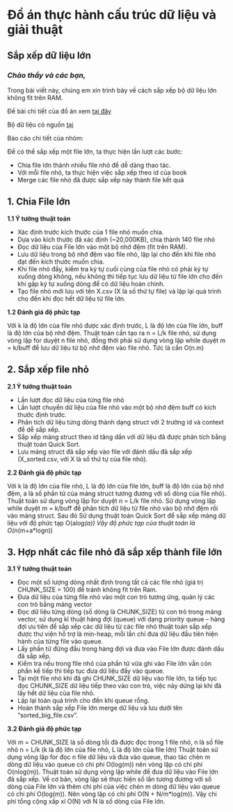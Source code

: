 # Đồ án thực hành cấu trúc dữ liệu và giải thuật

## Sắp xếp dữ liệu lớn

### *Chào thầy và các bạn,* 

Trong bài viết này, chúng em xin trình bày về cách sắp xếp bộ dữ liệu lớn không fit trên RAM.

Đề bài chi tiết của đồ án xem [tại đây](https://docs.google.com/document/d/1OrxWWCzWI4HwbyAYEj0K3Sj5ZK5ZTI1eXet33qozlOY/edit)

Bộ dữ liệu có nguồn [tại](https://www.kaggle.com/datasets/mohamedbakhet/amazon-books-reviews)

Báo cáo chi tiết của nhóm:


Để có thể sắp xếp một file lớn, ta thực hiện lần lượt các bước: 
+ Chia file lớn thành nhiều file nhỏ để dễ dàng thao tác.
+ Với mỗi file nhỏ, ta thực hiện việc sắp xếp theo id của book
+ Merge các file nhỏ đã được sắp xếp này thành file kết quả

## **1.	Chia File lớn**

**1.1 Ý tưởng thuật toán**

+ Xác định trước kích thước của 1 file nhỏ muốn chia.
+ Dựa vào kích thước đã xác định (~20,000KB), chia thành 140 file nhỏ
+ Đọc dữ liệu của File lớn vào một bộ nhớ đệm (fit trên RAM).
+ Lưu dữ liệu trong bộ nhớ đệm vào file nhỏ, lặp lại cho đến khi file nhỏ đạt đến kích thước muốn chia.
+ Khi file nhỏ đầy, kiểm tra ký tự cuối cùng của file nhỏ có phải ký tự xuống dòng không, nếu không thì tiếp tục lưu dữ liệu từ file lớn cho đến khi gặp ký tự xuống dòng để có dữ liệu hoàn chỉnh.
+ Tạo file nhỏ mới lưu với tên X.csv (X là số thứ tự file) và lặp lại quá trình cho đến khi đọc hết dữ liệu từ file lớn.

**1.2 Đánh giá độ phức tạp**

Với k là độ lớn của file nhỏ được xác định trước, L là độ lớn của file lớn, buff là độ lớn của bộ nhớ đệm.
Thuật toán cần tạo ra n = L/k file nhỏ, sử dụng vòng lặp for duyệt n file nhỏ, đồng thời phải sử dụng vòng lặp while duyệt m = k/buff để lưu dữ liệu từ bộ nhớ đệm vào file nhỏ. Tức là cần O(n.m)

## **2.	Sắp xếp file nhỏ**

**2.1 Ý tưởng thuật toán**

+ Lần lượt đọc dữ liệu của từng file nhỏ
+ Lần lượt chuyển dữ liệu của file nhỏ vào một bộ nhớ đệm buff có kích thước định trước.
+ Phân tích dữ liệu từng dòng thành dạng struct với 2 trường id và context để dễ sắp xếp.
+ Sắp xếp mảng struct theo id tăng dần với dữ liệu đã được phân tích bằng thuật toán Quick Sort.
+ Lưu mảng struct đã sắp xếp vào file với đánh dấu đã sắp xếp (X_sorted.csv, với X là số thứ tự của file nhỏ).

**2.2 Đánh giá độ phức tạp**

Với k là độ lớn của file nhỏ, L là độ lớn của file lớn, buff là độ lớn của bộ nhớ đệm, a là số phần tử của mảng struct tương đương với số dòng của file nhỏ).
Thuật toán sử dụng vòng lặp for duyệt n = L/k file nhỏ. Sử dụng vòng lặp while duyệt m = k/buff để phân tích dữ liệu từ file nhỏ vào bộ nhớ đệm rồi vào mảng struct. Sau đó Sử dụng thuật toán Quick Sort để sắp xếp mảng dữ liệu với độ phức tạp O(a*log(a)) 
Vậy độ phức tạp của thuật toán là O(n*(m+a*logn))

## **3.	Hợp nhất các file nhỏ đã sắp xếp thành file lớn**

**3.1 Ý tưởng thuật toán**

+ Đọc một số lượng dòng nhất định trong tất cả các file nhỏ (giá trị CHUNK_SIZE = 100) để tránh không fit trên Ram.
+ Đưa dữ liệu của từng file nhỏ vào một con trỏ tương ứng, quản lý các con trỏ bằng mảng vector
+ Đọc dữ liệu từng dòng (số dòng là CHUNK_SIZE) từ con trỏ trong mảng vector, sử dụng kĩ thuật hàng đợi (queue) với dạng priority queue – hàng đợi ưu tiên để sắp xếp các dữ liệu từ các file nhỏ thuật toán sắp xếp được thư viện hỗ trợ là min-heap, mỗi lần chỉ đưa dữ liệu đầu tiên hiện hành của từng file vào queue.
+ Lấy phần tử đứng đầu trong hàng đợi và đưa vào File lớn được đánh dấu đã sắp xếp.
+ Kiểm tra nếu trong file nhỏ của phần tử vừa ghi vào File lớn vẫn còn phần kế tiếp thì tiếp tục đưa dữ liệu đấy vào queue.
+ Tại một file nhỏ khi đã ghi CHUNK_SIZE dữ liệu vào file lớn, ta tiếp tục đọc CHUNK_SIZE dữ liệu tiếp theo vào con trỏ, việc này dừng lại khi đã lấy hết dữ liệu của file nhỏ.
+ Lặp lại toàn quá trình cho đến khi queue rỗng.
+ Hoàn thành sắp xếp File lớn merge dữ liệu và lưu dưới tên “sorted_big_file.csv”.

**3.2 Đánh giá độ phức tạp**

Với m = CHUNK_SIZE là số dòng tối đã được đọc trong 1 file nhỏ, n là số file nhỏ n = L/k (k là độ lớn của file nhỏ, L là độ lớn của file lớn)
Thuật toán sử dụng vòng lặp for đọc n file dữ liệu và đưa vào queue, thao tác chèn m dòng dữ liệu vào queue có chi phí O(log(m)) nên vòng lặp có chi phí O(nlog(m)).
Thuật toán sử dụng vòng lặp while để đưa dữ liệu vào File lớn đã sắp xếp. Về cơ bản, vòng lặp sẽ thực hiện số lần tương đương với số dòng của File lớn và thêm chi phí của việc chèn m dòng dữ liệu vào queue có chi phí O(log(m)). Nên vòng lặp có chi phí O(N + N/m*log(m)).
Vậy chi phí tổng cộng xấp xỉ O(N) với N là số dòng của File lớn.


